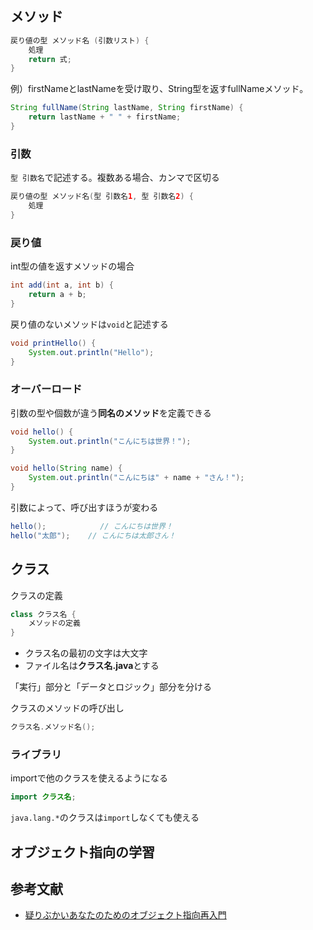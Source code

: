 
## メソッド

```java
戻り値の型 メソッド名 (引数リスト) {
    処理
    return 式;
}
```

例）firstNameとlastNameを受け取り、String型を返すfullNameメソッド。

```java
String fullName(String lastName, String firstName) {
    return lastName + " " + firstName;
}
```

### 引数

`型 引数名`で記述する。複数ある場合、カンマで区切る

```java
戻り値の型 メソッド名(型 引数名1, 型 引数名2) {
    処理
}
```

### 戻り値

int型の値を返すメソッドの場合

```java
int add(int a, int b) {
    return a + b;
}
```

戻り値のないメソッドは`void`と記述する

```java
void printHello() {
    System.out.println("Hello");
}
```

### オーバーロード

引数の型や個数が違う**同名のメソッド**を定義できる

```java
void hello() {
    System.out.println("こんにちは世界！");
}

void hello(String name) {
    System.out.println("こんにちは" + name + "さん！");
}
```

引数によって、呼び出すほうが変わる

```java
hello();            // こんにちは世界！
hello("太郎");    // こんにちは太郎さん！
```

## クラス

クラスの定義

```java
class クラス名 {
    メソッドの定義
}
```

- クラス名の最初の文字は大文字
- ファイル名は**クラス名.java**とする

「実行」部分と「データとロジック」部分を分ける

クラスのメソッドの呼び出し

```java
クラス名.メソッド名();
```


### ライブラリ

importで他のクラスを使えるようになる

```java
import クラス名;
```

`java.lang.*`のクラスは`import`しなくても使える

## オブジェクト指向の学習



## 参考文献

- [疑りぶかいあなたのためのオブジェクト指向再入門](http://kmaebashi.com/programmer/object/)

